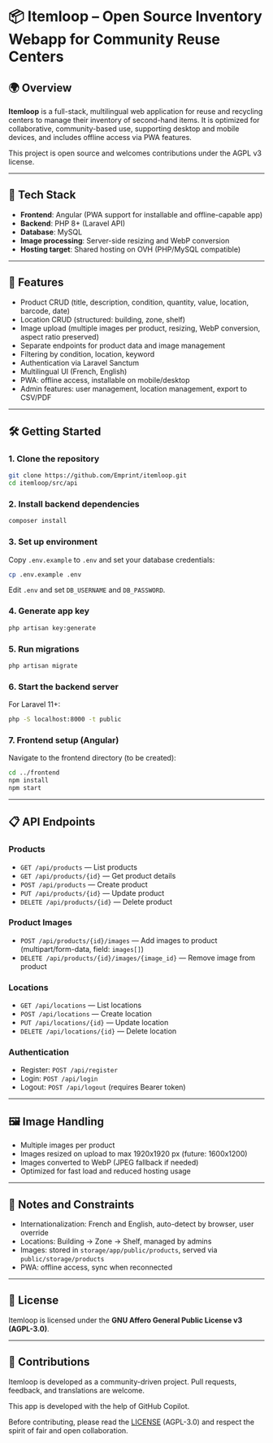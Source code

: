 
# 📦 Itemloop – Open Source Inventory Webapp for Community Reuse Centers

## 🌍 Overview

**Itemloop** is a full-stack, multilingual web application for reuse and recycling centers to manage their inventory of second-hand items. It is optimized for collaborative, community-based use, supporting desktop and mobile devices, and includes offline access via PWA features.

This project is open source and welcomes contributions under the AGPL v3 license.

---

## 🔧 Tech Stack

- **Frontend**: Angular (PWA support for installable and offline-capable app)
- **Backend**: PHP 8+ (Laravel API)
- **Database**: MySQL
- **Image processing**: Server-side resizing and WebP conversion
- **Hosting target**: Shared hosting on OVH (PHP/MySQL compatible)

---

## 🚀 Features
- Product CRUD (title, description, condition, quantity, value, location, barcode, date)
- Location CRUD (structured: building, zone, shelf)
- Image upload (multiple images per product, resizing, WebP conversion, aspect ratio preserved)
- Separate endpoints for product data and image management
- Filtering by condition, location, keyword
- Authentication via Laravel Sanctum
- Multilingual UI (French, English)
- PWA: offline access, installable on mobile/desktop
- Admin features: user management, location management, export to CSV/PDF

---

## 🛠️ Getting Started

### 1. Clone the repository
```sh
git clone https://github.com/Emprint/itemloop.git
cd itemloop/src/api
```

### 2. Install backend dependencies
```sh
composer install
```

### 3. Set up environment
Copy `.env.example` to `.env` and set your database credentials:
```sh
cp .env.example .env
```
Edit `.env` and set `DB_USERNAME` and `DB_PASSWORD`.

### 4. Generate app key
```sh
php artisan key:generate
```

### 5. Run migrations
```sh
php artisan migrate
```

### 6. Start the backend server
For Laravel 11+:
```sh
php -S localhost:8000 -t public
```

### 7. Frontend setup (Angular)
Navigate to the frontend directory (to be created):
```sh
cd ../frontend
npm install
npm start
```

---

## 📋 API Endpoints

### Products
- `GET /api/products` — List products
- `GET /api/products/{id}` — Get product details
- `POST /api/products` — Create product
- `PUT /api/products/{id}` — Update product
- `DELETE /api/products/{id}` — Delete product

### Product Images
- `POST /api/products/{id}/images` — Add images to product (multipart/form-data, field: `images[]`)
- `DELETE /api/products/{id}/images/{image_id}` — Remove image from product

### Locations
- `GET /api/locations` — List locations
- `POST /api/locations` — Create location
- `PUT /api/locations/{id}` — Update location
- `DELETE /api/locations/{id}` — Delete location

### Authentication
- Register: `POST /api/register`
- Login: `POST /api/login`
- Logout: `POST /api/logout` (requires Bearer token)

---

## 🖼️ Image Handling
- Multiple images per product
- Images resized on upload to max 1920x1920 px (future: 1600x1200)
- Images converted to WebP (JPEG fallback if needed)
- Optimized for fast load and reduced hosting usage

---

## 📁 Notes and Constraints
- Internationalization: French and English, auto-detect by browser, user override
- Locations: Building → Zone → Shelf, managed by admins
- Images: stored in `storage/app/public/products`, served via `public/storage/products`
- PWA: offline access, sync when reconnected

---

## 🔐 License

Itemloop is licensed under the **GNU Affero General Public License v3 (AGPL-3.0)**.

---

## 🤝 Contributions

Itemloop is developed as a community-driven project. Pull requests, feedback, and translations are welcome.

This app is developed with the help of GitHub Copilot.

Before contributing, please read the [LICENSE](./LICENSE) (AGPL-3.0) and respect the spirit of fair and open collaboration.

